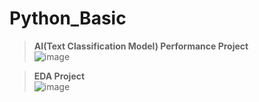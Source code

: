 # Python_Basic

> **AI(Text Classification Model) Performance Project**  
![image](https://user-images.githubusercontent.com/84139720/155917732-6f642fc9-8166-402c-b060-6b75def52043.png)


> **EDA Project**  
![image](https://user-images.githubusercontent.com/84139720/155917650-21fc4588-42f2-4bfa-9e03-95da9a3029ed.png)

